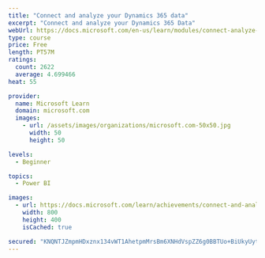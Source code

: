 ```yaml
---
title: "Connect and analyze your Dynamics 365 data​"
excerpt: "Connect and analyze your Dynamics 365 Data​"
webUrl: https://docs.microsoft.com/en-us/learn/modules/connect-analyze-dynamics-365-data/
type: course
price: Free
length: PT57M
ratings:
  count: 2622
  average: 4.699466
heat: 55

provider:
  name: Microsoft Learn
  domain: microsoft.com
  images:
    - url: /assets/images/organizations/microsoft.com-50x50.jpg
      width: 50
      height: 50

levels:
  - Beginner

topics:
  - Power BI

images:
  - url: https://docs.microsoft.com/learn/achievements/connect-and-analyze-your-microsoft-dynamics-365-data-social.png
    width: 800
    height: 400
    isCached: true

secured: "KNQNTJZmpmHDxznx134vWT1AhetpmMrsBm6XNHdVspZZ6g0BBTUo+BiUkyUytiE+zcIWklOKQdMl9rYcRz35f855DF7/o67iyu0+dgkyIXyqVUIUvTiAkc4I+IZT0jg3XBUostUh8/wPzywjAwXIHq7bjEvbepRc9DXF3v1Nv2kUG5sq6XBid8T0McxZO+mgNCwm2gnHqCy+a9eSuGaK6G6slxnh1VWvBM/T1MGr6MNpA+e/bTTnpn0rufjk5bYUQwXgntcGtfrtMA1oIjQb9s05apHmD4oxxC6tSvDWGJpSjAU7DzPniNpibj4wMV7DprM32QISnOY1nFtszHG4Qz79TTV7iR2DU/45Fcsbr+VH0E77pD/j69EHMIvPny1t8oQSuclxOcDa0O4Kqb5ACsIFdRBUe8f5p4K6gy5O198=;miQg8aDRF+fvv27it6o93A=="
---
```


